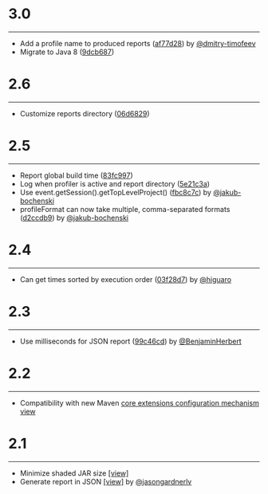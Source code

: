 # 3.0
***

- Add a profile name to produced reports ([af77d28](http://github.com/jcgay/maven-profiler/commit/af77d287f5681f888ca803e52edf907c6f069fc7)) by [@dmitry-timofeev](https://github.com/dmitry-timofeev)
- Migrate to Java 8 ([9dcb687](http://github.com/jcgay/maven-profiler/commit/9dcb68756e9801bf0dc21f88c8413fc775a9ad09))

# 2.6
***

- Customize reports directory ([06d6829](http://github.com/jcgay/maven-profiler/commit/06d6829082b19b4ef02344f168b2c06edafa75e9))

# 2.5
***

- Report global build time ([83fc997](http://github.com/jcgay/maven-profiler/commit/83fc9974f0dfb0d464ad6f662304d6959f72561e))
- Log when profiler is active and report directory ([5e21c3a](http://github.com/jcgay/maven-profiler/commit/5e21c3a529b928b4f98f0029fb65d8a12c5a45ad))
- Use event.getSession().getTopLevelProject() ([fbc8c7c](http://github.com/jcgay/maven-profiler/commit/fbc8c7ce18b108ecc81ce9b6395c0f0a2df85d84)) by [@jakub-bochenski](https://github.com/jakub-bochenski)
- profileFormat can now take multiple, comma-separated formats ([d2ccdb9](http://github.com/jcgay/maven-profiler/commit/d2ccdb9d7897b7735a0b57ed7a21ab54e4fc26cd)) by [@jakub-bochenski](https://github.com/jakub-bochenski)

# 2.4
***

- Can get times sorted by execution order ([03f28d7](http://github.com/jcgay/maven-profiler/commit/03f28d70195767f90495370d4dc94d20a141f782)) by [@higuaro](https://github.com/higuaro)

# 2.3
***

- Use milliseconds for JSON report ([99c46cd](http://github.com/jcgay/maven-profiler/commit/99c46cd5cde4324dc25714496b52e20a33f93116)) by [@BenjaminHerbert](https://github.com/BenjaminHerbert)

# 2.2
***

- Compatibility with new Maven [core extensions configuration mechanism](http://takari.io/2015/03/19/core-extensions.html) [view](http://github.com/jcgay/maven-profiler/commit/7cb7d431d39079b58d73731e30123ee25bf116c6)

# 2.1
***

- Minimize shaded JAR size [[view]](http://github.com/jcgay/maven-profiler/commit/70d5605c95beb7604491ef67c3e55dd5827e1388)  
- Generate report in JSON [[view]](http://github.com/jcgay/maven-profiler/commit/f5b95067ee84af2b6934a76a98d30f0773d4cbf6) by [@jasongardnerlv](https://github.com/jasongardnerlv)  
